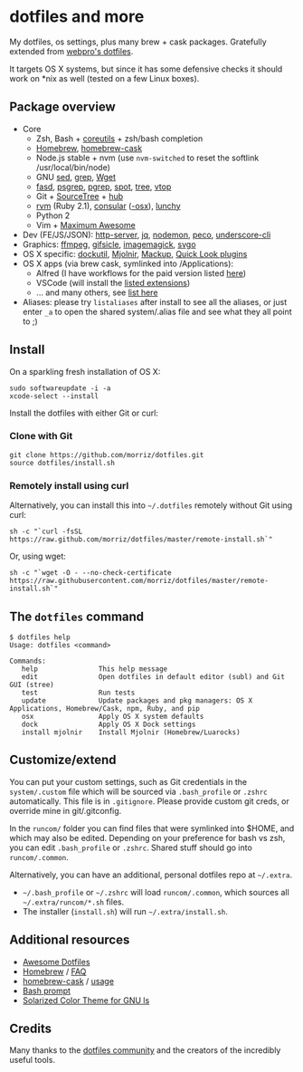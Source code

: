 # dotfiles and more

My dotfiles, os settings, plus many brew + cask packages. Gratefully extended from [webpro's dotfiles](https://github.com/webpro/dotfiles).

It targets OS X systems, but since it has some defensive checks it should work on *nix as well (tested on a few Linux boxes).

## Package overview

* Core
    * Zsh, Bash + [coreutils](http://en.wikipedia.org/wiki/GNU_Core_Utilities) + zsh/bash completion
    * [Homebrew](http://brew.sh/), [homebrew-cask](http://caskroom.io/)
    * Node.js stable + nvm (use `nvm-switched` to reset the softlink /usr/local/bin/node)
    * GNU [sed](http://www.gnu.org/software/sed/), [grep](https://www.gnu.org/software/grep/), [Wget](https://www.gnu.org/software/wget/)
    * [fasd](https://github.com/clvv/fasd), [psgrep](https://github.com/jvz/psgrep/blob/master/psgrep), [pgrep](http://linux.die.net/man/1/pgrep), [spot](https://github.com/guille/spot), [tree](http://mama.indstate.edu/users/ice/tree/), [vtop](https://github.com/MrRio/vtop)
    * Git + [SourceTree](http://www.sourcetreeapp.com) + [hub](http://hub.github.com/)
    * [rvm](https://rvm.io/) (Ruby 2.1), [consular](https://github.com/achiu/consular) ([-osx](https://github.com/achiu/consular-osx)), [lunchy](https://github.com/eddiezane/lunchy)
    * Python 2
    * Vim + [Maximum Awesome](https://github.com/square/maximum-awesome)
* Dev (FE/JS/JSON): [http-server](https://github.com/nodeapps/http-server), [jq](http://stedolan.github.io/jq/), [nodemon](http://nodemon.io), [peco](http://peco.github.io), [underscore-cli](https://github.com/ddopson/underscore-cli)
* Graphics: [ffmpeg](https://www.ffmpeg.org), [gifsicle](http://www.lcdf.org/gifsicle), [imagemagick](http://www.imagemagick.org), [svgo](https://github.com/svg/svgo)
* OS X specific: [dockutil](https://github.com/kcrawford/dockutil), [Mjolnir](https://github.com/sdegutis/mjolnir), [Mackup](https://github.com/lra/mackup), [Quick Look plugins](https://github.com/sindresorhus/quick-look-plugins)
* OS X apps (via brew cask, symlinked into /Applications):
    * Alfred (I have workflows for the paid version listed [here](https://www.dropbox.com/home/Public/Mac%20OSX/Alfred%20Workflows))
    * VSCode (will install the [listed extensions](install/vscode-extensions.txt))
    * ... and many others, see [list here](install/brew-cask.sh)
* Aliases: please try `listaliases` after install to see all the aliases, or just enter `_a` to open the shared system/.alias file and see what they all point to ;)

## Install

On a sparkling fresh installation of OS X:

    sudo softwareupdate -i -a
    xcode-select --install

Install the dotfiles with either Git or curl:

### Clone with Git

    git clone https://github.com/morriz/dotfiles.git
    source dotfiles/install.sh

### Remotely install using curl

Alternatively, you can install this into `~/.dotfiles` remotely without Git using curl:

    sh -c "`curl -fsSL https://raw.github.com/morriz/dotfiles/master/remote-install.sh`"

Or, using wget:

    sh -c "`wget -O - --no-check-certificate https://raw.githubusercontent.com/morriz/dotfiles/master/remote-install.sh`"

## The `dotfiles` command

    $ dotfiles help
    Usage: dotfiles <command>

    Commands:
       help               This help message
       edit               Open dotfiles in default editor (subl) and Git GUI (stree)
       test               Run tests
       update             Update packages and pkg managers: OS X Applications, Homebrew/Cask, npm, Ruby, and pip
       osx                Apply OS X system defaults
       dock               Apply OS X Dock settings
       install mjolnir    Install Mjolnir (Homebrew/Luarocks)

## Customize/extend

You can put your custom settings, such as Git credentials in the `system/.custom` file which will be sourced via `.bash_profile` or `.zshrc` automatically. This file is in `.gitignore`. Please provide custom git creds, or override mine in git/.gitconfig.

In the `runcom/` folder you can find files that were symlinked into $HOME, and which may also be edited. Depending on your preference for bash vs zsh, you can edit `.bash_profile` or `.zshrc`. Shared stuff should go into `runcom/.common`.

Alternatively, you can have an additional, personal dotfiles repo at `~/.extra`.

* `~/.bash_profile` or `~/.zshrc` will load `runcom/.common`, which sources all `~/.extra/runcom/*.sh` files.
* The installer (`install.sh`) will run `~/.extra/install.sh`.

## Additional resources

* [Awesome Dotfiles](https://github.com/webpro/awesome-dotfiles)
* [Homebrew](http://brew.sh/) / [FAQ](https://github.com/Homebrew/homebrew/wiki/FAQ)
* [homebrew-cask](http://caskroom.io/) / [usage](https://github.com/phinze/homebrew-cask/blob/master/USAGE.md)
* [Bash prompt](http://wiki.archlinux.org/index.php/Color_Bash_Prompt)
* [Solarized Color Theme for GNU ls](https://github.com/seebi/dircolors-solarized)

## Credits

Many thanks to the [dotfiles community](http://dotfiles.github.io/) and the creators of the incredibly useful tools.

